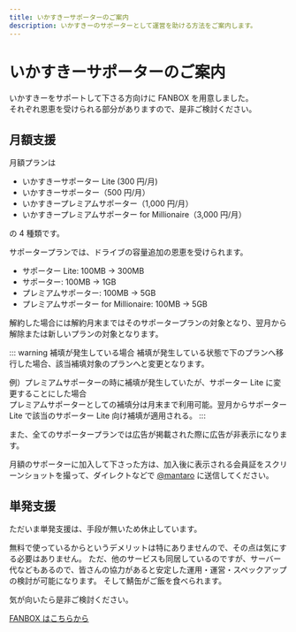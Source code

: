 ```yaml
---
title: いかすきーサポーターのご案内
description: いかすきーのサポーターとして運営を助ける方法をご案内します。
---
```


# いかすきーサポーターのご案内

いかすきーをサポートして下さる方向けに FANBOX を用意しました。  
それぞれ恩恵を受けられる部分がありますので、是非ご検討ください。

## 月額支援

月額プランは

- いかすきーサポーター Lite (300 円/月)
- いかすきーサポーター（500 円/月）
- いかすきープレミアムサポーター（1,000 円/月）
- いかすきープレミアムサポーター for Millionaire（3,000 円/月）

の 4 種類です。

サポータープランでは、ドライブの容量追加の恩恵を受けられます。

- サポーター Lite: 100MB → 300MB
- サポーター: 100MB → 1GB
- プレミアムサポーター: 100MB → 5GB
- プレミアムサポーター for Millionaire: 100MB → 5GB

解約した場合には解約月末まではそのサポータープランの対象となり、翌月から解除または新しいプランの対象となります。

::: warning 補填が発生している場合
補填が発生している状態で下のプランへ移行した場合、該当補填対象のプランへと変更となります。

例）プレミアムサポーターの時に補填が発生していたが、サポーター Lite に変更することにした場合  
プレミアムサポーターとしての補填分は月末まで利用可能。翌月からサポーター Lite で該当のサポーター Lite 向け補填が適用される。
:::

また、全てのサポータープランでは広告が掲載された際に広告が非表示になります。

月額のサポーターに加入して下さった方は、加入後に表示される会員証をスクリーンショットを撮って、ダイレクトなどで [@mantaro](https://ikaskey.bktsk.com/@mantaro) に送信してください。

## 単発支援

ただいま単発支援は、手段が無いため休止しています。

無料で使っているからというデメリットは特にありませんので、その点は気にする必要はありません。
ただ、他のサービスも同居しているのですが、サーバー代などもあるので、皆さんの協力があると安定した運用・運営・スペックアップの検討が可能になります。
そして鯖缶がご飯を食べられます。

気が向いたら是非ご検討ください。

[FANBOX はこちらから](https://sasapiyo.fanbox.cc/)
